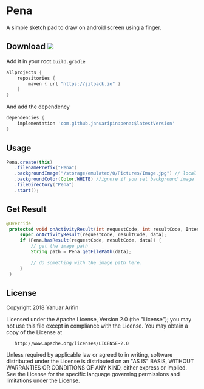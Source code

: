 # Pena
A simple sketch pad to draw on android screen using a finger.

## Download [![](https://jitpack.io/v/januaripin/pena.svg)](https://jitpack.io/#januaripin/pena)

Add it in your root `build.gradle`

```groovy
allprojects {
    repositories {
        maven { url "https://jitpack.io" }
    }
}
```

And add the dependency

```groovy
dependencies {
	implementation 'com.github.januaripin:pena:$latestVersion'
}
```

## Usage
```java
Pena.create(this)
   .filenamePrefix("Pena")
   .backgroundImage("/storage/emulated/0/Pictures/Image.jpg") // local path image
   .backgroundColor(Color.WHITE) //ignore if you set background image
   .fileDirectory("Pena")
   .start();
```
## Get Result
```java
@Override
 protected void onActivityResult(int requestCode, int resultCode, Intent data) {
     super.onActivityResult(requestCode, resultCode, data);
     if (Pena.hasResult(requestCode, resultCode, data)) {
         // get the image path
         String path = Pena.getFilePath(data);

         // do something with the image path here.
     }
 }
```

License
-------
   Copyright 2018 Yanuar Arifin

   Licensed under the Apache License, Version 2.0 (the "License");
   you may not use this file except in compliance with the License.
   You may obtain a copy of the License at

       http://www.apache.org/licenses/LICENSE-2.0

   Unless required by applicable law or agreed to in writing, software
   distributed under the License is distributed on an "AS IS" BASIS,
   WITHOUT WARRANTIES OR CONDITIONS OF ANY KIND, either express or implied.
   See the License for the specific language governing permissions and
   limitations under the License.
